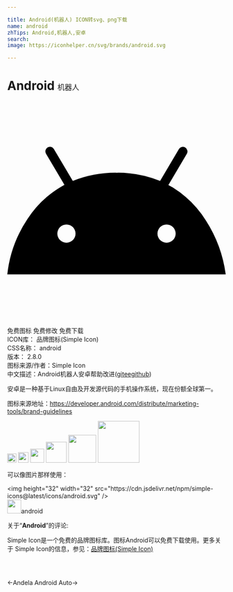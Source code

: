```yaml
---

title: Android(机器人) ICON转svg、png下载
name: android
zhTips: Android,机器人,安卓
search: 
image: https://iconhelper.cn/svg/brands/android.svg

---
```


# Android  <small style="font-size: 60%;font-weight: 100">机器人</small>

<div id="svg" class="svg-wrap">
<svg role="img" viewBox="0 0 24 24" xmlns="http://www.w3.org/2000/svg"><title>Android icon</title><path d="M24 19H0a13.6 13.6 0 0 1 2.21-6.07A11.2 11.2 0 0 1 5.87 9.4l.41-.23-2.02-3.41a.51.51 0 0 1 .17-.7.5.5 0 0 1 .69.18l2.08 3.5a12.62 12.62 0 0 1 4.84-.9 12.2 12.2 0 0 1 4.75.9l2.07-3.5a.5.5 0 0 1 .7-.17.51.51 0 0 1 .16.7L17.7 9.19l.5.28a11.38 11.38 0 0 1 3.63 3.62A14.48 14.48 0 0 1 24 19zm-7.5-4.48a1 1 0 0 0 1 1 1 1 0 0 0 1-1 1 1 0 0 0-1-1 1 1 0 0 0-1 1zm-11 0a1 1 0 0 0 1 1 1 1 0 0 0 1-1 1 1 0 0 0-1-1 1 1 0 0 0-1 1z"/></svg>
</div>
<detail full-name='android'></detail>

<div class="detail-page">
<p>
<span><span class="badge-success badge">免费图标</span> <span class="badge-success badge">免费修改</span>  <span class="badge-success badge">免费下载</span> </span>
<br/>
<span>
ICON库：
<span class="badge-secondary badge">品牌图标(Simple Icon)</span> 
</span>
<br/>
<span>
CSS名称：
<span class="badge-secondary badge">android</span> 
</span>

<br/>
<span>
版本：
<span class="badge-secondary badge">2.8.0</span> 
</span>
<br/>
<span>图标来源/作者：<span class="badge-light badge">Simple Icon</span></span> 
<br/>
<span class="zh-detail">中文描述：<span class="badge-primary badge">Android</span><span class="badge-primary badge">机器人</span><span class="badge-primary badge">安卓</span><span class="help-link"><span>帮助改进</span>(<a href="https://gitee.com/liuwave/icon-helper/edit/master/json/brands/android.json" target="_blank" rel="noopener noreferrer">gitee</a><a href="https://github.com/liuwave/icon-helper/edit/master/json/brands/android.json" target="_blank" rel="noopener noreferrer">github</a></span>)</span><br/>
</p>
</div><div class="description description alert alert-light"><p>安卓是一种基于Linux自由及开发源代码的手机操作系统，现在份额全球第一。</p><p>图标来源地址：<a href="https://developer.android.com/distribute/marketing-tools/brand-guidelines" target="_blank" rel="noopener noreferrer">https://developer.android.com/distribute/marketing-tools/brand-guidelines</a></p></div>
<div class="alert alert-dark">
<img height="21" width="21" src="https://cdn.jsdelivr.net/npm/simple-icons@latest/icons/android.svg" />
<img height="24" width="24" src="https://cdn.jsdelivr.net/npm/simple-icons@latest/icons/android.svg" />
<img height="32" width="32" src="https://cdn.jsdelivr.net/npm/simple-icons@latest/icons/android.svg" />
<img height="48" width="48" src="https://cdn.jsdelivr.net/npm/simple-icons@latest/icons/android.svg" />
<img height="64" width="64" src="https://cdn.jsdelivr.net/npm/simple-icons@latest/icons/android.svg" />
<img height="96" width="96" src="https://cdn.jsdelivr.net/npm/simple-icons@latest/icons/android.svg" />

</div>
<div>
  <p>可以像图片那样使用：    
  </p>
  <div class="alert alert-primary" style="font-size: 14px">
    &lt;img height="32" width="32" src="https://cdn.jsdelivr.net/npm/simple-icons@latest/icons/android.svg" /&gt;
    <copy-btn content='<img height="32" width="32" src="https://cdn.jsdelivr.net/npm/simple-icons@latest/icons/android.svg" />'></copy-btn>
  </div>
  <div class="alert alert-secondary">
    <img height="32" width="32" src="https://cdn.jsdelivr.net/npm/simple-icons@latest/icons/android.svg" />android
    <copy-btn content="android" btn-title="复制图标名称"></copy-btn>
  </div>
</div>
<div class="icon-detail__container">
<p>关于“<b>Android</b>”的评论:</p>
</div>
<Vssue title="关于“Android”的评论" />
<div><p>Simple Icon是一个免费的品牌图标库。图标Android可以免费下载使用。更多关于  Simple Icon的信息，参见：<a target="_blank" href="https://iconhelper.cn/brands.html">品牌图标(Simple Icon)</a>
</p></div>


<div style="padding:2rem 0 " class="page-nav"><p class="inner"><span class="prev">←<router-link to="/icon/andela.html">Andela</router-link></span> <span class="next"><router-link to="/icon/android-auto.html">Android Auto</router-link>→</span></p></div>
